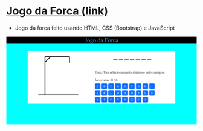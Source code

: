 # [Jogo da Forca (link)](https://gabpsant.github.io/Jogo-da-Forca/)

- Jogo da forca feito usando HTML, CSS (Bootstrap) e JavaScript  

![Imagem do jogo da forca](src/img/img-jogo.png) 